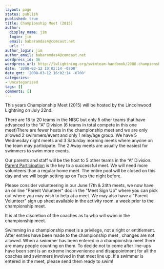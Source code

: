 ```yaml
---
layout: page
status: publish
published: true
title: Championship Meet (2015)
author:
  display_name: jim
  login: jim
  email: babaramdas4@comcast.net
  url: ''
author_login: jim
author_email: babaramdas4@comcast.net
wordpress_id: 36
wordpress_url: http://lwlightning.org/swimteam-handbook/2008-championship-meet/
date: '2008-03-12 10:02:14 -0700'
date_gmt: '2008-03-12 16:02:14 -0700'
categories:
- Uncategorized
tags: []
comments: []
---
```

This years Championship Meet (2015) will be hosted by the Lincolnwood Lightning on July 22nd.

There are 18 to 20 teams in the NISC but only 5 other teams that have advanced to the "A" Division (6 teams in total compete in this one meet)There are fewer heats in the championship meet and we are only allowed 2 swimmers/event and only 1 relay/age group. We have 5 Wednesday night meets and 3 Saturday morning meets where anyone on the team may participate. The 2 Away meets are usually the easiest for swimmers to swim more events.

Our parents and staff will be the host to 5 other teams in the &ldquo;A&rdquo; Division. <a href="/meet-signup.html">Parent Participation</a> is the key to a successful meet. We will need more volunteers than a regular home meet. The entire pool will be closed on this day and we will begin setting up on Tues the night before.

Please consider volunteering in our June 17th &amp; 24th meets, we now have an on line "Parent Volunteer" doc in the "Meet Sign Up" where you can pick out where you may wish to help at a meet. We may also have a "Parent Volunteer" sign up sheet available in the activity room. a week prior to the championship meet.

It is at the discretion of the coaches as to who will swim in the championship meet.

Swimming in a championship meet is a privilege, not a right or entitlement. After entries have been made to the championship meet , changes are not allowed. When a swimmer has been entered in a championship meet there are many people counting on them. To decide not to come after line-ups have been sent is an extreme inconvenience and disappointment for all the coaches and swimmers involved in that meet line up. If a swimmer is entered in the meet, please send them ready to swim!